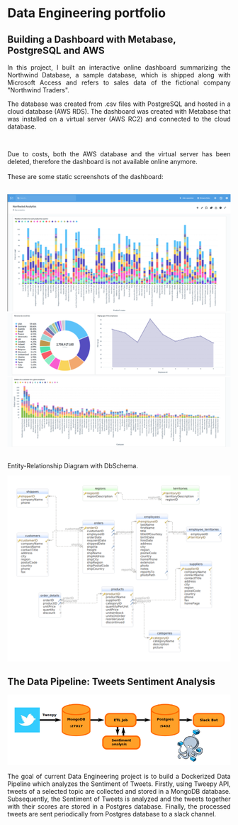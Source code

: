 # Data Engineering portfolio

## Building a Dashboard with Metabase, PostgreSQL and AWS 

<div align="justify">In this project, I built an interactive online dashboard summarizing the Northwind Database, a sample database, which is shipped along with Microsoft Access and refers to sales data of the fictional company "Northwind Traders".
 
The database was created from .csv files with PostgreSQL and hosted in a cloud database (AWS RDS). The dashboard was created with Metabase that was installed on a virtual server (AWS RC2) and connected to the cloud database.</div><br>

<div align="justify">Due to costs, both the AWS database and the virtual server has been deleted, therefore the dashboard is not available online anymore.</div><br> 

<div align="justify">These are some static screenshots of the dashboard:</div><br> 

<p align="center">
  <img src="https://github.com/elenamedea/data-engineering-portfolio/blob/main/Dashboard_project/northwind_1.png"/>
  <img src="https://github.com/elenamedea/data-engineering-portfolio/blob/main/Dashboard_project/northwind_2.png"/>
  <img src="https://github.com/elenamedea/data-engineering-portfolio/blob/main/Dashboard_project/northwind_3.png"/>
</p>

<br>
Entity-Relationship Diagram with DbSchema.  

<p align="center">
  <img src="https://github.com/elenamedea/data-engineering-portfolio/blob/main/Dashboard_project/er_diagram_northwind.png"/>
</p>



## The Data Pipeline: Tweets Sentiment Analysis

<p align="center">
  <img src="https://github.com/elenamedea/data-engineering-portfolio/blob/main/Data_pipeline_project/pipeline_workflow.png"/>
</p>


<div align="justify">The goal of current Data Engineering project is to build a Dockerized Data Pipeline which analyzes the Sentiment of Tweets. Firstly, using Tweepy API, tweets of a selected topic are collected and stored in a MongoDB database. Subsequently, the Sentiment of Tweets is analyzed and the tweets together with their scores are stored in a Postgres database. Finally, the processed tweets are sent periodically from Postgres database to a slack channel. </div><br>
